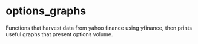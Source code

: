 # options_graphs
Functions that harvest data from yahoo finance using yfinance, then prints useful graphs that present options volume. 
